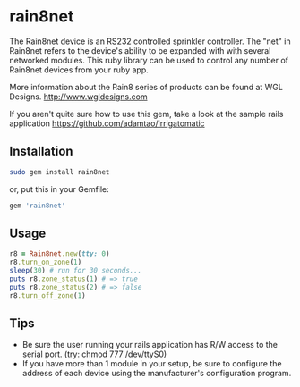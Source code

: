 rain8net
========

The Rain8net device is an RS232 controlled sprinkler controller. The "net" in Rain8net refers to the device's 
ability to be expanded with with several networked modules. This ruby library can be used to control any number 
of Rain8net devices from your ruby app.

More information about the Rain8 series of products can be found at WGL Designs. 
http://www.wgldesigns.com

If you aren't quite sure how to use this gem, take a look at the sample rails application
https://github.com/adamtao/irrigatomatic

## Installation
```bash
sudo gem install rain8net
```
or, put this in your Gemfile:
```ruby
gem 'rain8net'
```
## Usage
```ruby
r8 = Rain8net.new(tty: 0)
r8.turn_on_zone(1)
sleep(30) # run for 30 seconds...
puts r8.zone_status(1) # => true
puts r8.zone_status(2) # => false
r8.turn_off_zone(1)
```
## Tips

* Be sure the user running your rails application has R/W access to the serial port. (try: chmod 777 /dev/ttyS0)
* If you have more than 1 module in your setup, be sure to configure the address of each device using the manufacturer's configuration program.
